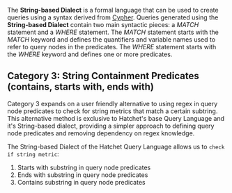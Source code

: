 The **String-based Dialect** is a formal language that can be used to create queries using a syntax derived from [Cypher](https://dl.acm.org/doi/10.1145/3183713.3190657). Queries generated using the **String-based Dialect** contain two main syntactic pieces: a *MATCH* statement and a *WHERE* statement. The *MATCH* statement starts with the *MATCH* keyword and defines the quantifiers and variable names used to refer to query nodes in the predicates. The *WHERE* statement starts with the *WHERE* keyword and defines one or more predicates. 

## Category 3: String Containment Predicates (contains, starts with, ends with)

Category 3 expands on a user friendly alternative to using regex in query node predicates to check for string metrics that match a certain subtring. This alternative method is exclusive to Hatchet's base Query Language and it's String-based dialect, providing a simpler approach to defining query node predicates and removing dependency on regex knowledge.

The String-based Dialect of the Hatchet Query Language allows us to `check if string metric`:

1. Starts with substring in query node predicates
2. Ends with substring in query node predicates
3. Contains substring in query node predicates
